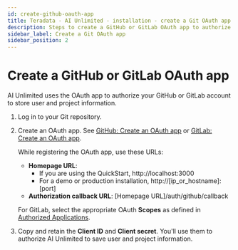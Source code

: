 ```yaml
---
id: create-github-oauth-app
title: Teradata - AI Unlimited - installation - create a Git OAuth app
description: Steps to create a GitHub or GitLab OAuth app to authorize users.
sidebar_label: Create a Git OAuth app
sidebar_position: 2
---
```



# Create a GitHub or GitLab OAuth app

AI Unlimited uses the OAuth app to authorize your GitHub or GitLab account to store user and project information.

1. Log in to your Git repository.
2. Create an OAuth app. See [GitHub: Create an OAuth app](https://docs.github.com/en/apps/oauth-apps/building-oauth-apps/creating-an-oauth-app) or [GitLab: Create an OAuth app](https://docs.gitlab.com/ee/integration/oauth_provider.html).
  
    While registering the OAuth app, use these URLs:
 
    - **Homepage URL**: 
	  - If you are using the QuickStart, http://localhost:3000
      - For a demo or production installation, http://[ip_or_hostname]:[port]
    - **Authorization callback URL**: [Homepage URL]/auth/github/callback
    
    For GitLab, select the appropriate OAuth **Scopes** as defined in [Authorized Applications](https://docs.gitlab.com/ee/integration/oauth_provider.html#view-all-authorized-applications).

3.	Copy and retain the **Client ID** and **Client secret**. You'll use them to authorize AI Unlimited to save user and project information.

